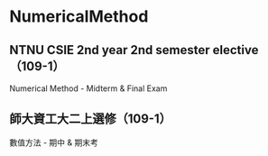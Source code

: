 # NumericalMethod

## NTNU CSIE 2nd year 2nd semester elective（109-1）
Numerical Method - Midterm & Final Exam

## 師大資工大二上選修（109-1）
數值方法 - 期中 & 期末考